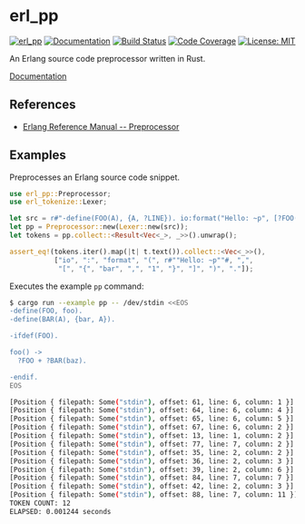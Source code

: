 erl_pp
======

[![erl_pp](http://meritbadge.herokuapp.com/erl_pp)](https://crates.io/crates/erl_pp)
[![Documentation](https://docs.rs/erl_pp/badge.svg)](https://docs.rs/erl_pp)
[![Build Status](https://travis-ci.org/sile/erl_pp.svg?branch=master)](https://travis-ci.org/sile/erl_pp)
[![Code Coverage](https://codecov.io/gh/sile/erl_pp/branch/master/graph/badge.svg)](https://codecov.io/gh/sile/erl_pp/branch/master)
[![License: MIT](https://img.shields.io/badge/license-MIT-blue.svg)](LICENSE)

An Erlang source code preprocessor written in Rust.

[Documentation](https://docs.rs/erl_pp)

References
----------

- [Erlang Reference Manual -- Preprocessor](http://erlang.org/doc/reference_manual/macros.html)

Examples
--------

Preprocesses an Erlang source code snippet.

```rust
use erl_pp::Preprocessor;
use erl_tokenize::Lexer;

let src = r#"-define(FOO(A), {A, ?LINE}). io:format("Hello: ~p", [?FOO(bar)])."#;
let pp = Preprocessor::new(Lexer::new(src));
let tokens = pp.collect::<Result<Vec<_>, _>>().unwrap();

assert_eq!(tokens.iter().map(|t| t.text()).collect::<Vec<_>>(),
           ["io", ":", "format", "(", r#""Hello: ~p""#, ",",
            "[", "{", "bar", ",", "1", "}", "]", ")", "."]);
```

Executes the example `pp` command:

```bash
$ cargo run --example pp -- /dev/stdin <<EOS
-define(FOO, foo).
-define(BAR(A), {bar, A}).

-ifdef(FOO).

foo() ->
  ?FOO + ?BAR(baz).

-endif.
EOS

[Position { filepath: Some("stdin"), offset: 61, line: 6, column: 1 }] "foo"
[Position { filepath: Some("stdin"), offset: 64, line: 6, column: 4 }] "("
[Position { filepath: Some("stdin"), offset: 65, line: 6, column: 5 }] ")"
[Position { filepath: Some("stdin"), offset: 67, line: 6, column: 2 }] "->"
[Position { filepath: Some("stdin"), offset: 13, line: 1, column: 2 }] "foo"
[Position { filepath: Some("stdin"), offset: 77, line: 7, column: 2 }] "+"
[Position { filepath: Some("stdin"), offset: 35, line: 2, column: 2 }] "{"
[Position { filepath: Some("stdin"), offset: 36, line: 2, column: 3 }] "bar"
[Position { filepath: Some("stdin"), offset: 39, line: 2, column: 6 }] ","
[Position { filepath: Some("stdin"), offset: 84, line: 7, column: 7 }] "baz"
[Position { filepath: Some("stdin"), offset: 42, line: 2, column: 3 }] "}"
[Position { filepath: Some("stdin"), offset: 88, line: 7, column: 11 }] "."
TOKEN COUNT: 12
ELAPSED: 0.001244 seconds
```

